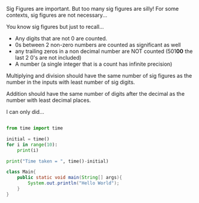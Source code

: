 Sig Figures are important. But too many sig figures are silly!
For some contexts, sig figures are not necessary...

You know sig figures but just to recall...

- Any digits that are not 0 are counted.
- 0s between 2 non-zero numbers are counted as significant as well
- any trailing zeros in a non decimal number are NOT counted (501**00** the last 2 0's are not included)
- A number (a single integer that is a count has infinite precision)

Multiplying and division should have the same number of sig figures as the number in the inputs with least number of sig digits.

Addition should have the same number of digits after the decimal as the number with least decimal places.


I can only did...

```python

from time import time

initial = time()
for i in range(10):
	print(i)

print("Time taken = ", time()-initial)
```

```java
class Main{
	public static void main(String[] args){
		System.out.println("Hello World");	
	}
}
```

